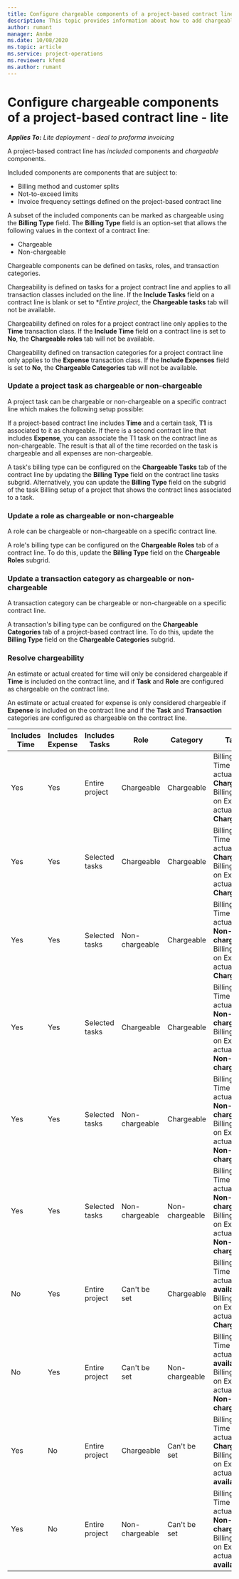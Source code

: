 ```yaml
---
title: Configure chargeable components of a project-based contract line - lite
description: This topic provides information about how to add chargeable components to contract lines in Project Operations.
author: rumant
manager: Annbe
ms.date: 10/08/2020
ms.topic: article
ms.service: project-operations
ms.reviewer: kfend 
ms.author: rumant
---
```


# Configure chargeable components of a project-based contract line - lite

_**Applies To:** Lite deployment - deal to proforma invoicing_

A project-based contract line has *included* components and *chargeable* components.

Included components are components that are subject to:

  - Billing method and customer splits
  - Not-to-exceed limits 
  - Invoice frequency settings defined on the project-based contract line

A subset of the included components can be marked as chargeable using the **Billing Type** field. The **Billing Type** field is an option-set that allows the following values in the context of a contract line:

  - Chargeable
  - Non-chargeable

Chargeable components can be defined on tasks, roles, and transaction categories.

Chargeability is defined on tasks for a project contract line and applies to all transaction classes included on the line. If the **Include Tasks** field on a contract line is blank or set to **Entire project*, the **Chargeable tasks** tab will not be available.

Chargeability defined on roles for a project contract line only applies to the **Time** transaction class. If the **Include Time** field on a contract line is set to **No**, the **Chargeable roles** tab will not be available.

Chargeability defined on transaction categories for a project contract line only applies to the **Expense** transaction class. If the **Include Expenses** field is set to **No**, the **Chargeable Categories** tab will not be available.

### Update a project task as chargeable or non-chargeable

A project task can be chargeable or non-chargeable on a specific contract line which makes the following setup possible:

If a project-based contract line includes **Time** and a certain task, **T1** is associated to it as chargeable. If there is a second contract line that includes **Expense**, you can associate the T1 task on the contract line as non-chargeable. The result is that all of the time recorded on the task is chargeable and all expenses are non-chargeable.

A task's billing type can be configured on the **Chargeable Tasks** tab of the contract line by updating the **Billing Type** field on the contract line tasks subgrid. Alternatively, you can update the **Billing Type** field on the subgrid of the task Billing setup of a project that shows the contract lines associated to a task.

### Update a role as chargeable or non-chargeable

A role can be chargeable or non-chargeable on a specific contract line.

A role's billing type can be configured on the **Chargeable Roles** tab of a contract line. To do this, update the **Billing Type** field on the **Chargeable Roles** subgrid.

### Update a transaction category as chargeable or non-chargeable

A transaction category can be chargeable or non-chargeable on a specific contract line.

A transaction's billing type can be configured on the **Chargeable Categories** tab of a project-based contract line. To do this, update the **Billing Type** field on the **Chargeable Categories** subgrid.

### Resolve chargeability

An estimate or actual created for time will only be considered chargeable if **Time** is included on the contract line, and if **Task** and **Role** are configured as chargeable on the contract line.

An estimate or actual created for expense is only considered chargeable if **Expense** is included on the contract line and if the **Task** and **Transaction** categories are configured as chargeable on the contract line.


| Includes Time | Includes Expense | Includes Tasks | Role           | Category       | Task                                                                                                      |
|---------------|------------------|----------------|----------------|----------------|-----------------------------------------------------------------------------------------------------------|
| Yes           | Yes              | Entire project | Chargeable     | Chargeable     | Billing on a Time actual: **Chargeable** </br> Billing type on Expense actual: **Chargeable**           |
| Yes           | Yes              | Selected tasks | Chargeable     | Chargeable     | Billing on a Time actual: **Chargeable** </br> Billing type on Expense actual: **Chargeable**           |
| Yes           | Yes              | Selected tasks | Non-chargeable | Chargeable     | Billing on a Time actual: **Non-chargeable** </br> Billing type on Expense actual: **Chargeable**       |
| Yes           | Yes              | Selected tasks | Chargeable     | Chargeable     | Billing on a Time actual: **Non-chargeable** </br> Billing type on Expense actual:   **Non-chargeable** |
| Yes           | Yes              | Selected tasks | Non-chargeable | Chargeable     | Billing on a Time actual: **Non-chargeable** </br> Billing type on Expense actual:   **Non-chargeable** |
| Yes           | Yes              | Selected tasks | Non-chargeable | Non-chargeable | Billing on a Time actual: **Non-chargeable** </br> Billing type on Expense actual:   **Non-chargeable** |
| No            | Yes              | Entire project | Can't be set   | Chargeable     | Billing on a Time actual: **Not available**</br>Billing type on Expense actual: **Chargeable**          |
| No            | Yes              | Entire project | Can't be set   | Non-chargeable | Billing on a Time actual: **Not available**</br> Billing type on Expense actual: **Non-chargeable**     |
| Yes           | No               | Entire project | Chargeable     | Can't be set   | Billing on a Time actual: **Chargeable** </br> Billing type on Expense actual: **Not available**        |
| Yes           | No               | Entire project | Non-chargeable | Can't be set   | Billing on a Time actual: **Non-chargeable** </br>Billing type on Expense actual: **Not   available**   |
